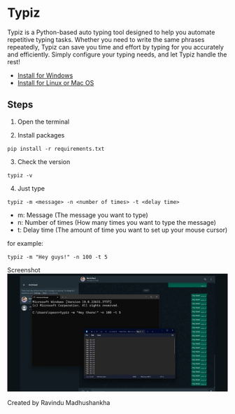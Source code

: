 # Typiz

Typiz is a Python-based auto typing tool designed to help you automate repetitive typing tasks. Whether you need to write the same phrases repeatedly, Typiz can save you time and effort by typing for you accurately and efficiently. Simply configure your typing needs, and let Typiz handle the rest!

- [Install for Windows](https://github.com/mounter7/typiz/releases/download/typiz-1.0v/typiz.zip)
- [Install for Linux or Mac OS](https://github.com/mounter7/typiz/archive/refs/heads/main.zip)

## Steps
1. Open the terminal

2. Install packages
```
pip install -r requirements.txt
```
3. Check the version
```
typiz -v
```
4. Just type
```
typiz -m <message> -n <number of times> -t <delay time>
```
- m: Message (The message you want to type)
- n: Number of times (How many times you want to type the message)
- t: Delay time (The amount of time you want to set up your mouse cursor)

for example:
```
typiz -m "Hey guys!" -n 100 -t 5
```

Screenshot
![Typiz | Screenshot](screenshot.png)

Created by Ravindu Madhushankha

